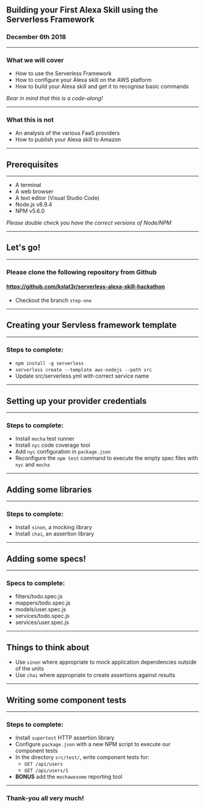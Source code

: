 ## Building your First Alexa Skill using the Serverless Framework

### December 6th 2018

---

### What we will cover

* How to use the Serverless Framework
* How to configure your Alexa skill on the AWS platform
* How to build your Alexa skill and get it to recognise basic commands

*Bear in mind that this is a code-along!*

---

### What this is not

* An analysis of the various FaaS providers
* How to publish your Alexa skill to Amazon

---

## Prerequisites

---

* A terminal
* A web browser
* A text editor (Visual Studio Code)
* Node.js v8.9.4
* NPM v5.6.0

*Please double check you have the correct versions of Node/NPM*

---

## Let's go!

---

### Please clone the following repository from Github

#### https://github.com/kslat3r/serverless-alexa-skill-hackathon

* Checkout the branch `step-one`

---

## Creating your Servless framework template

---

### Steps to complete:

* `npm install -g serverless`
* `serverless create --template aws-nodejs --path src`
* Update src/serverless.yml with correct service name

---

## Setting up your provider credentials

---

### Steps to complete:

* Install `mocha` test runner
* Install `nyc` code coverage tool
* Add `nyc` configuration in `package.json`
* Reconfigure the `npm test` command to execute the empty spec files with `nyc` and `mocha`

---

## Adding some libraries

---

### Steps to complete:

* Install `sinon`, a mocking library
* Install `chai`, an assertion library

---

## Adding some specs!

---

### Specs to complete:

* filters/todo.spec.js
* mappers/todo.spec.js
* models/user.spec.js
* services/todo.spec.js
* services/user.spec.js

---

## Things to think about

* Use `sinon` where appropriate to mock application dependencies outside of the units
* Use `chai` where appropriate to create assertions against results

---

## Writing some component tests

---

### Steps to complete:

* Install `supertest` HTTP assertion library
* Configure `package.json` with a new NPM script to execute our component tests
* In the directory `src/test/`, write component tests for:
  * `GET /api/users`
  * `GET /api/users/1`
* **BONUS** add the `mochawesome` reporting tool

---

### Thank-you all very much!